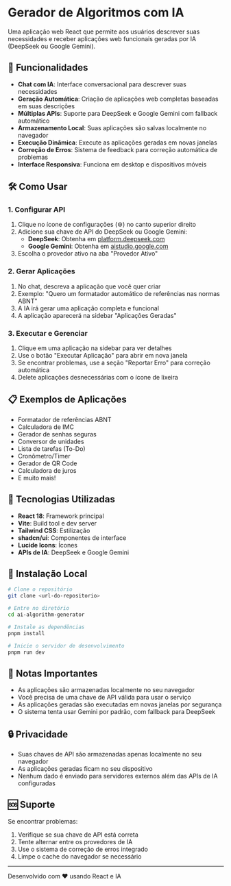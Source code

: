 # Gerador de Algoritmos com IA

Uma aplicação web React que permite aos usuários descrever suas necessidades e receber aplicações web funcionais geradas por IA (DeepSeek ou Google Gemini).

## 🚀 Funcionalidades

- **Chat com IA**: Interface conversacional para descrever suas necessidades
- **Geração Automática**: Criação de aplicações web completas baseadas em suas descrições
- **Múltiplas APIs**: Suporte para DeepSeek e Google Gemini com fallback automático
- **Armazenamento Local**: Suas aplicações são salvas localmente no navegador
- **Execução Dinâmica**: Execute as aplicações geradas em novas janelas
- **Correção de Erros**: Sistema de feedback para correção automática de problemas
- **Interface Responsiva**: Funciona em desktop e dispositivos móveis

## 🛠️ Como Usar

### 1. Configurar API
1. Clique no ícone de configurações (⚙️) no canto superior direito
2. Adicione sua chave de API do DeepSeek ou Google Gemini:
   - **DeepSeek**: Obtenha em [platform.deepseek.com](https://platform.deepseek.com/)
   - **Google Gemini**: Obtenha em [aistudio.google.com](https://aistudio.google.com/)
3. Escolha o provedor ativo na aba "Provedor Ativo"

### 2. Gerar Aplicações
1. No chat, descreva a aplicação que você quer criar
2. Exemplo: "Quero um formatador automático de referências nas normas ABNT"
3. A IA irá gerar uma aplicação completa e funcional
4. A aplicação aparecerá na sidebar "Aplicações Geradas"

### 3. Executar e Gerenciar
1. Clique em uma aplicação na sidebar para ver detalhes
2. Use o botão "Executar Aplicação" para abrir em nova janela
3. Se encontrar problemas, use a seção "Reportar Erro" para correção automática
4. Delete aplicações desnecessárias com o ícone de lixeira

## 📋 Exemplos de Aplicações

- Formatador de referências ABNT
- Calculadora de IMC
- Gerador de senhas seguras
- Conversor de unidades
- Lista de tarefas (To-Do)
- Cronômetro/Timer
- Gerador de QR Code
- Calculadora de juros
- E muito mais!

## 🔧 Tecnologias Utilizadas

- **React 18**: Framework principal
- **Vite**: Build tool e dev server
- **Tailwind CSS**: Estilização
- **shadcn/ui**: Componentes de interface
- **Lucide Icons**: Ícones
- **APIs de IA**: DeepSeek e Google Gemini

## 🚀 Instalação Local

```bash
# Clone o repositório
git clone <url-do-repositorio>

# Entre no diretório
cd ai-algorithm-generator

# Instale as dependências
pnpm install

# Inicie o servidor de desenvolvimento
pnpm run dev
```

## 📝 Notas Importantes

- As aplicações são armazenadas localmente no seu navegador
- Você precisa de uma chave de API válida para usar o serviço
- As aplicações geradas são executadas em novas janelas por segurança
- O sistema tenta usar Gemini por padrão, com fallback para DeepSeek

## 🔒 Privacidade

- Suas chaves de API são armazenadas apenas localmente no seu navegador
- As aplicações geradas ficam no seu dispositivo
- Nenhum dado é enviado para servidores externos além das APIs de IA configuradas

## 🆘 Suporte

Se encontrar problemas:
1. Verifique se sua chave de API está correta
2. Tente alternar entre os provedores de IA
3. Use o sistema de correção de erros integrado
4. Limpe o cache do navegador se necessário

---

Desenvolvido com ❤️ usando React e IA

